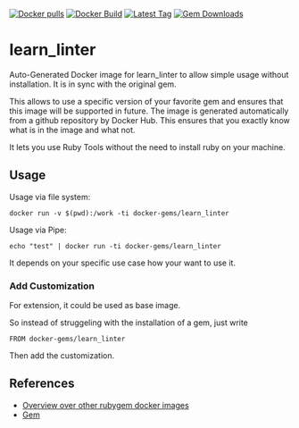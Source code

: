 [![Docker pulls](https://img.shields.io/docker/pulls/rubygem/learn_linter.svg)](https://hub.docker.com/r/rubygem/learn_linter/)
[![Docker Build](https://img.shields.io/docker/automated/rubygem/learn_linter.svg)](https://hub.docker.com/r/rubygem/learn_linter/)
[![Latest Tag](https://img.shields.io/github/tag/docker-rubygem/learn_linter.svg)](https://hub.docker.com/r/rubygem/learn_linter/)
[![Gem Downloads](https://img.shields.io/gem/dt/learn_linter.svg)](https://rubygems.org/gems/learn_linter/)
# learn_linter

Auto-Generated Docker image for learn_linter to allow simple usage without installation.
It is in sync with the original gem.

This allows to use a specific version of your favorite gem and ensures that this image will be supported in future.
The image is generated automatically from a github repository by Docker Hub.
This ensures that you exactly know what is in the image and what not.

It lets you use Ruby Tools without the need to install ruby on your machine.

## Usage

Usage via file system:

`docker run -v $(pwd):/work -ti docker-gems/learn_linter`

Usage via Pipe:

`echo "test" | docker run -ti docker-gems/learn_linter`

It depends on your specific use case how your want to use it.

### Add Customization

For extension, it could be used as base image.

So instead of struggeling with the installation of a gem, just write

`FROM docker-gems/learn_linter`

Then add the customization.

## References

 - [Overview over other rubygem docker images](https://github.com/thinkbot/docker-rubygem)
 - [Gem](https://rubygems.org/gems/learn_linter/)
